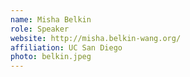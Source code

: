 ```yaml
---
name: Misha Belkin
role: Speaker
website: http://misha.belkin-wang.org/
affiliation: UC San Diego
photo: belkin.jpeg
---
```

